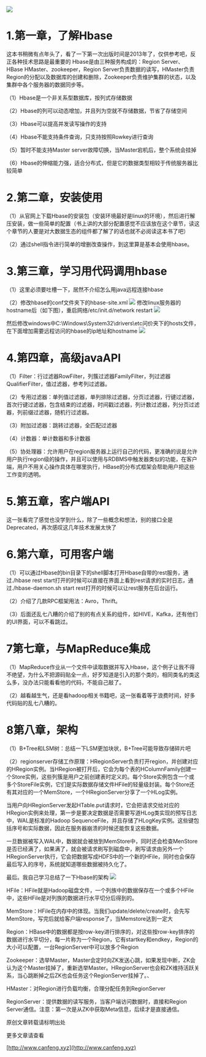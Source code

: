 ![](8350955-a0d04b351c8e21e3.jpg)
# 1.第一章，了解Hbase
这本书稍微有点年头了，看了一下第一次出版时间是2013年了，仅供参考吧，反正各种技术思路是最重要的
Hbase是由三种服务构成的：Region
Server、HBase HMaster、zookeeper，Region Server负责数据的读写，HMaster负责Region的分配以及数据库的创建和删除，Zookeeper负责维护集群的状态，以及集群中各个服务器的数据同步等。

（1）Hbase是一个非关系型数据库，按列式存储数据

（2）Hbase的列可以动态增加，并且列为空就不存储数据，节省了存储空间

（3）Hbase可以提高并发读写操作的支持

（4）Hbase不能支持条件查询，只支持按照Rowkey进行查询

（5）暂时不能支持Master server故障切换，当Master宕机后，整个系统会挂掉

（6）Hbase的伸缩能力强，适合分布式，但是它的数据类型相较于传统服务器比较简单

# 2.第二章，安装使用
（1）从官网上下载Hbase的安装包（安装环境最好是linux的环境），然后进行解压安装，做一些简单的配置（书上讲的大部分配置感觉不应该放在这个章节，读这个章节的人要是对大数据生态的组件都了解了的话也就不必阅读这本书了吧）

（2）通过shell指令进行简单的增删改查操作，到这里算是基本会使用hbase。

# 3.第三章，学习用代码调用hbase
（1）这里必须要吐槽一下，居然不介绍怎么用java远程连接hbase

（2）修改hbase的conf文件夹下的hbase-site.xml
![](8350955-07872bc8da845ec4.png)
修改linux服务器的hostname后（如下图），重启网络/etc/init.d/network restart
![](8350955-2eb51d2917a9a60b.png)

然后修改windows中C:\Windows\System32\drivers\etc问价夹下的hosts文件，在下面增加需要远程访问的hbase的ip地址和hostname
![](8350955-0218bec6c1771839.png)

# 4.第四章，高级javaAPI
（1）Filter：行过滤器RowFilter，列簇过滤器FamilyFilter，列过滤器QualifierFilter，值过滤器，参考列过滤器。

（2）专用过滤器：单列值过滤器，单列排除过滤器，分页过滤器，行键过滤器，首次行键过滤器，包含结束的过滤器，时间戳过滤器，列计数过滤器，列分页过滤器，列前缀过滤器，随机行过滤器。

（3）附加过滤器：跳转过滤器，全匹配过滤器

（4）计数器：单计数器和多计数器

（5）协处理器：允许用户在region服务器上运行自己的代码，更准确的说是允许用户执行region级的操作，并且可以使用与RDBMS中触发器类似的功能，在客户端，用户不用关心操作具体在哪里执行，HBase的分布式框架会帮助用户把这些工作变的透明。

# 5.第五章，客户端API
这一张看完了感觉也没学到什么，除了一些概念和想法，别的接口全是Deprecated，再次感叹这几年技术发展太快了

# 6.第六章，可用客户端
（1）可以通过Hbase的bin目录下的shell脚本打开Hbase自带的rest服务，通过./hbase rest start打开的时候可以直接在界面上看到rest请求的实时日志，通过./hbase-daemon.sh start rest打开的时候可以让rest服务在后台运行。

（2）介绍了几款RPC框架用法：Avro，Thrift。

（3）后面还乱七八糟的介绍了别的有点关系的组件，如HIVE，Kafka，还有他们的UI界面，可以不看跳过。

# 7第七章，与MapReduce集成
（1）MapReduce作业从一个文件中读取数据并写入Hbase，这个例子让我不得不绝望，为什么不把源码贴全一点，好歹知道是引入的那个类的，相同类名的类这么多，没办法只能看看他的代码，不能自己敲了。

（2）越看越生气，还是看hadoop相关书籍吧，这一张看着等于浪费时间，好多代码贴的乱七八糟的。

# 8第八章，架构
（1）B+Tree和LSM树：总结一下LSM更加块状，B+Tree可能导致存储碎片吧

（2）regionserver存储工作原理：HRegionServer负责打开region，并创建对应的HRegion实例。当HRegion被打开后，它会为每个表的HColumnFamily创建一个Store实例，这些列簇是用户之前创建表时定义的。每个Store实例包含一个或多个StoreFile实例，它们是实际数据存储文件HFile的轻量级封装。每个Store还有其对应的一个MemStore，一个HRegionServer分享了一个HLog实例。

当用户向HRegionServer发起HTable.put请求时，它会把请求交给对应的HRegion实例来处理，第一步是要决定数据是否需要写道HLog类实现的预写日志中，WAL是标准的Hadoop SequenceFile，并且存储了HLogKey实例。这些键包括序号和实际数据，因此在服务器崩溃的时候还能恢复这些数据。

一旦数据被写入WAL中，数据就会被放到MemStore中，同时还会检查MenStore是否已经满了，如果满了，就会被请求刷写到磁盘中，刷写请求由另外一个HRegionServer执行，它会把数据写成HDFS中的一个新的HFile，同时也会保存最后写入的序号，系统就知道哪些数据被持久化了。

最后。我自己学习总结了一下Hbase的架构
![](8350955-2c32e512d7777343.png)

HFile：HFile就是Hadoop磁盘文件，一个列族中的数据保存在一个或多个HFile中，这些HFile是对列族的数据进行水平切分后得到的。

MemStore：HFile在内存中的体现。当我们update/delete/create时，会先写MemStore，写完后就给客户端response了，当Memstore达到一定大

Region：HBase中的数据都是按row-key进行排序的，对这些按row-key排序的数据进行水平切分，每一片称为一个Region，它有startkey和endkey，Region的大小可以配置，一台RegionServer中可以放多个Region

Zookeeper：选举Master，Master会定时向ZK发送心跳，如果发现中断，ZK会认为这个Master挂掉了，重新选举Master。HRegionServer也会和ZK维持活跃关系，当心跳断掉之后ZK也会任务这个RegionServer挂掉了。、

HMaster：对Region进行负载均衡，合理分配任务到RegionServer

RegionServer：提供数据的读写服务，当客户端访问数据时，直接和Region Server通信。注意：第一次是从ZK中获取Meta信息，后续才是直接通信。

原创文章转载请标明出处

更多文章请查看

[http://www.canfeng.xyz](http://www.canfeng.xyz)